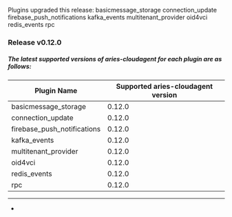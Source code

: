  Plugins upgraded this release:  basicmessage_storage connection_update firebase_push_notifications kafka_events multitenant_provider oid4vci redis_events rpc
### Release v0.12.0
##### The latest supported versions of aries-cloudagent for each plugin are as follows:

| Plugin Name | Supported aries-cloudagent version |
| --- | --- |
|basicmessage_storage | 0.12.0|
|connection_update | 0.12.0|
|firebase_push_notifications | 0.12.0|
|kafka_events | 0.12.0|
|multitenant_provider | 0.12.0|
|oid4vci | 0.12.0|
|redis_events | 0.12.0|
|rpc | 0.12.0|
***
 - 

